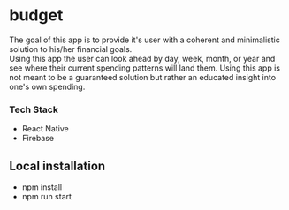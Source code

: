 # budget

The goal of this app is to provide it's user with a coherent and minimalistic solution to his/her financial goals.  
Using this app the user can look ahead by day, week, month, or year and see where their current spending patterns will land them.
Using this app is not meant to be a guaranteed solution but rather an educated insight into one's own spending.

### Tech Stack
- React Native
- Firebase

## Local installation
- npm install
- npm run start

